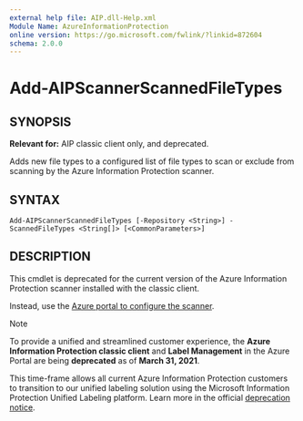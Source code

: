 ```yaml
---
external help file: AIP.dll-Help.xml
Module Name: AzureInformationProtection
online version: https://go.microsoft.com/fwlink/?linkid=872604
schema: 2.0.0
---
```


# Add-AIPScannerScannedFileTypes

## SYNOPSIS
**Relevant for:** AIP classic client only, and deprecated.

Adds new file types to a configured list of file types to scan or exclude from scanning by the Azure Information Protection scanner.

## SYNTAX

```
Add-AIPScannerScannedFileTypes [-Repository <String>] -ScannedFileTypes <String[]> [<CommonParameters>]
```

## DESCRIPTION
This cmdlet is deprecated for the current version of the Azure Information Protection scanner installed with the classic client. 

Instead, use the [Azure portal to configure the scanner](/information-protection/deploy-aip-scanner).

> [!NOTE]
> To provide a unified and streamlined customer experience, the **Azure Information Protection classic client** and **Label Management** in the Azure Portal are being **deprecated** as of **March 31, 2021**. 
> 
> This time-frame allows all current Azure Information Protection customers to transition to our unified labeling solution using the Microsoft Information Protection Unified Labeling platform. Learn more in the official [deprecation notice](https://aka.ms/aipclassicsunset).
>